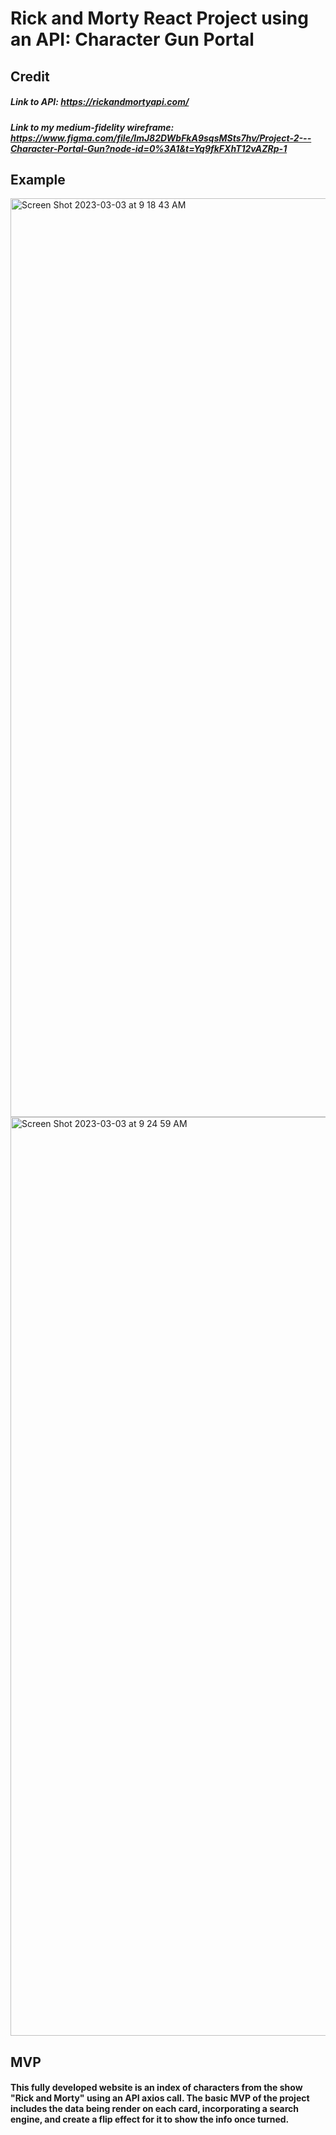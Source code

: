 # Rick and Morty React Project using an API: Character Gun Portal

## Credit
##### Link to API: https://rickandmortyapi.com/
##### Link to my medium-fidelity wireframe: https://www.figma.com/file/lmJ82DWbFkA9sqsMSts7hv/Project-2---Character-Portal-Gun?node-id=0%3A1&t=Yq9fkFXhT12vAZRp-1

## Example
<img width="1470" alt="Screen Shot 2023-03-03 at 9 18 43 AM" src="https://user-images.githubusercontent.com/122708327/222746302-9ce52683-d5cc-4232-8562-c815f6aecf93.png">

<img width="1470" alt="Screen Shot 2023-03-03 at 9 24 59 AM" src="https://user-images.githubusercontent.com/122708327/222746279-95750f55-9ca4-40e4-99bb-2384d9dd30e5.png">


## MVP
#### This fully developed website is an index of characters from the show "Rick and Morty" using an API axios call. The basic MVP of the project includes the data being render on each card, incorporating a search engine, and create a flip effect for it to show the info once turned.
